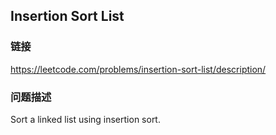 ## Insertion Sort List  
### 链接  
https://leetcode.com/problems/insertion-sort-list/description/  
### 问题描述
Sort a linked list using insertion sort.
